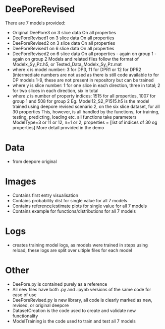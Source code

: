 # DeePoreRevised

There are 7 models provided:

- Original DeePore3 on 3 slice data On all properties
- DeePoreRevised1 on 3 slice data On all properties
- DeePoreRevised2 on 3 slice data On all properties
- DeePoreRevised1 on 6 slice data On all properties
- DeePoreRevised2 on 6 slice data On all properties
                            - again on group 1
                            - again on group 2
Models and related files follow the format of Modelx_Sy_Pz.h5, or Tested_Data_Modelx_Sy_Pz.mat
- where x is model number: 3 for DP3, 11 for DPR1 or 12 for DPR2 (intermediate numbers are not used as there is still code available to for DP models 1-9, these are not present in repository but can be trained
- where y is slice number: 1 for one slice in each direction, three in total; 2 for two slices in each direction, six in total
- where z is number of property indices: 1515 for all properties, 1007 for group 1 and 508 for group 2
Eg. Model12_S2_P1515.h5 is the model trained using deepore revised scenario 2, on the six slice dataset, for all 30 properties
This, however, is all handled by the functions, for training, testing, predicting, loading etc. all functions take parameters ModelType=3 or 11 or 12, n=1 or 2, properties = [list of indices of 30 og properties]
More detail provided in the demo 

# Data
- from deepore original

# Images
- Contains first entry visualisation
- Contains probability dist for single value for all 7 models
- Contains reference/estimate plots for single value for all 7 models
- Contains example for functions/distributions for all 7 models

# Logs
- creates training model logs, as models were trained in steps using reload, these logs are split over ultiple files for each model

# Other
- DeePore.py is contained purely as a reference
- All new files have both .py and .ipynb versions of the same code for ease of use
- DeePoreRevised.py is new library, all code is clearly marked as new, revised, or original deepore
- DatasetCreation is the code used to create and validate new functionality
- ModelTraining is the code used to train and test all 7 models
